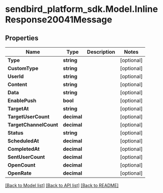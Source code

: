 
# sendbird_platform_sdk.Model.InlineResponse20041Message

## Properties

Name | Type | Description | Notes
------------ | ------------- | ------------- | -------------
**Type** | **string** |  | [optional] 
**CustomType** | **string** |  | [optional] 
**UserId** | **string** |  | [optional] 
**Content** | **string** |  | [optional] 
**Data** | **string** |  | [optional] 
**EnablePush** | **bool** |  | [optional] 
**TargetAt** | **string** |  | [optional] 
**TargetUserCount** | **decimal** |  | [optional] 
**TargetChannelCount** | **decimal** |  | [optional] 
**Status** | **string** |  | [optional] 
**ScheduledAt** | **decimal** |  | [optional] 
**CompletedAt** | **decimal** |  | [optional] 
**SentUserCount** | **decimal** |  | [optional] 
**OpenCount** | **decimal** |  | [optional] 
**OpenRate** | **decimal** |  | [optional] 

[[Back to Model list]](../README.md#documentation-for-models)
[[Back to API list]](../README.md#documentation-for-api-endpoints)
[[Back to README]](../README.md)

